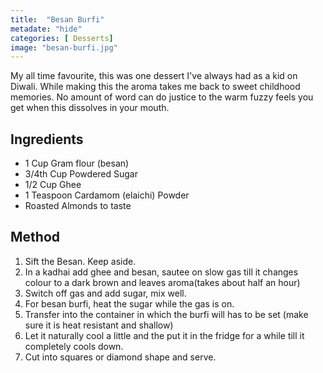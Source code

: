 ```yaml
---
title:  "Besan Burfi"
metadate: "hide"
categories: [ Desserts]
image: "besan-burfi.jpg"
---
```


My all time favourite, this was one dessert I've always had as a kid on Diwali. While making this the aroma takes me back to sweet childhood memories. No amount of word can do justice to the warm fuzzy feels you get when this dissolves in your mouth.

## Ingredients

- 1 Cup Gram flour (besan)
- 3/4th Cup Powdered Sugar
- 1/2 Cup Ghee
- 1 Teaspoon Cardamom (elaichi) Powder
- Roasted Almonds to taste

## Method

1. Sift the Besan. Keep aside.
2. In a kadhai add ghee and besan, sautee on slow gas till it changes colour to a dark brown and leaves aroma(takes about half an hour)
3. Switch off gas and add sugar, mix well. 
4. For besan burfi, heat the sugar while the gas is on.
5. Transfer into the container in which the burfi will has to be set (make sure it is heat resistant and shallow)
6. Let it naturally cool a little and the put it in the fridge for a while till it completely cools down. 
7. Cut into squares or diamond shape and serve.